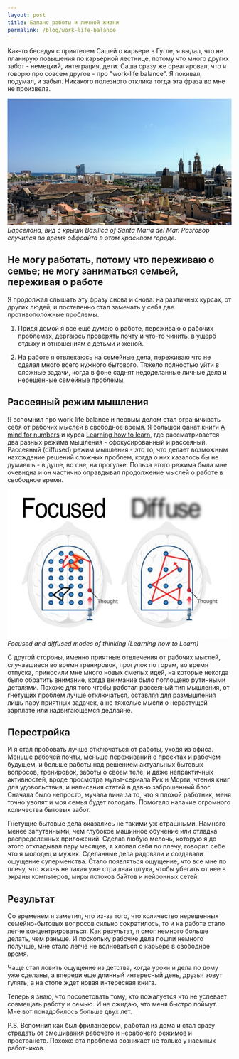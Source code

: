 ```yaml
---
layout: post
title: Баланс работы и личной жизни
permalink: /blog/work-life-balance
---
```

Как-то беседуя с приятелем Сашей о карьере в Гугле, я выдал, что не планирую повышения по карьерной лестнице, потому что много других забот - немецкий, интеграция, дети. Саша сразу же среагировал, что я говорю про совсем другое - про "work-life balance". Я покивал, подумал, и забыл. Никакого полезного отклика тогда эта фраза во мне не произвела.
<!--more-->

![Барселона, вид с крыши Basilica of Santa Maria del Mar](/img/barcelona.jpg)
*Барселона, вид с крыши Basilica of Santa Maria del Mar. Разговор случился во время оффсайта в этом красивом городе.*

## Не могу работать, потому что переживаю о семье; не могу заниматься семьей, переживая о работе

Я продолжал слышать эту фразу снова и снова: на различных курсах, от других людей, и постепенно стал замечать у себя две противоположные проблемы.

1. Придя домой я все ещё думаю о работе, переживаю о рабочих проблемах, дергаюсь проверять почту и что-то чинить, в ущерб отдыху и отношениям с детьми и женой.

2. На работе я отвлекаюсь на семейные дела, переживаю что не сделал много всего нужного бытового. Тяжело полностью уйти в сложные задачи, когда в фоне саднят недоделанные личные дела и нерешенные семейные проблемы.

## Рассеяный режим мышления

Я вспомнил про work-life balance и первым делом стал ограничивать себя от рабочих мыслей в свободное время. Я большой фанат книги [A mind for numbers](https://barbaraoakley.com/books/a-mind-for-numbers/) и курса [Learning how to learn](https://www.coursera.org/learn/learning-how-to-learn), где рассматривается два разных режима мышления - сфокусированный и рассеяный. Рассеяный (diffused) режим мышления - это то, что делает возможным нахождение решений сложных проблем, когда о них казалось бы не думаешь - в душе, во сне, на прогулке. Польза этого режима была мне очевидна и он частично оправдывал продолжение мыслей о работе в свободное время.

![Focused and diffused modes of thinking](/img/focused_diffused.jpg)
*Focused and diffused modes of thinking (Learning how to Learn)*

С другой стороны, именно приятные отвлечения от рабочих мыслей, случавшиеся во время тренировок, прогулок по горам, во время отпуска, приносили мне много новых смелых идей, на которые некогда было обратить внимание, когда внимание было поглощено рутинными деталями. Похоже для того чтобы работал рассеяный тип мышления, от гнетущих проблем лучше отключаться, оставляя для размышления лишь пару приятных задачек, а не тяжелые мысли о нерастущей зарплате или надвигающемся дедлайне.

## Перестройка

И я стал пробовать лучше отключаться от работы, уходя из офиса. Меньше рабочей почты, меньше переживаний о проектах и рабочем будущем, и больше работы над решением актуальных бытовых вопросов, тренировок, заботы о своем теле, и даже непрактичных активностей, вроде просмотра мульт-сериала Рик и Морти, чтения книг для удовольствия, и написания статей в давно заброшенный блог. Сначала было непросто, мучала вина за то, что я плохой работник, меня точно уволят и моя семья будет голодать. Помогало налачие огромного количества бытовых забот.

Гнетущие бытовые дела оказались не такими уж страшными. Намного менее запутанными, чем глубокое машинное обучение или отладка распределенных приложений. Сделав любую мелочь, которую я до этого откладывал пару месяцев, я хлопал себя по плечу, говорил себе что я молодец и мужик. Сделанные дела радовали и создавали ощущение суперменства. Стало появляться ощущение, что все мне по плечу, что жизнь не такая уже страшная штука, чтобы убегать от нее в экраны компьтеров, миры потоков байтов и нейронных сетей.

## Результат

Со временем я заметил, что из-за того, что количество нерешенных семейно-бытовых вопросов сильно сократилось, то и на работе стало легче концентрироваться. Как результат, я смог немного больше делать, чем раньше. И поскольку рабочие дела пошли немного получше, мне стало легче не волноваться о карьере в свободное время.

Чаще стал ловить ощущение из детства, когда уроки и дела по дому уже сделаны, а впереди еще длинный интересный день, друзья зовут гулять, а на столе ждет новая интересная книга.

Теперь я знаю, что посоветовать тому, кто пожалуется что не успевает совмещать работу и семью. И не ожидаю, что меня быстро поймут. Мне вот понадобилось больше двух лет.

P.S. Вспомнил как был фрилансером, работал из дома и стал сразу страдать от смешивания рабочего и нерабочего режимов и пространств. Похоже эта проблема возникает не только у наемных работников.